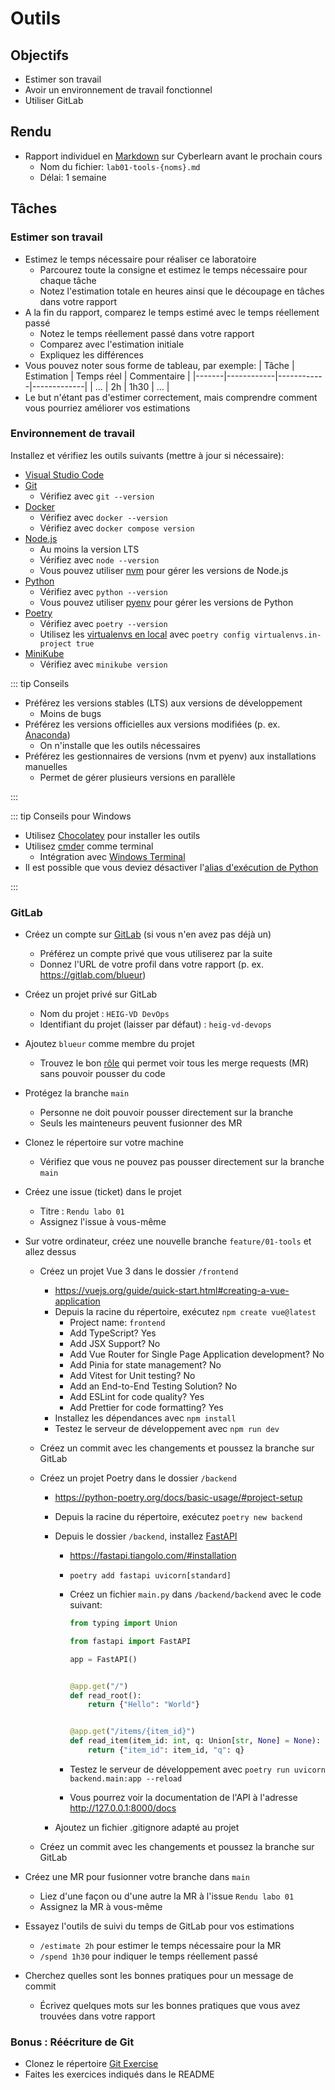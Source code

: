 # Outils

## Objectifs

- Estimer son travail
- Avoir un environnement de travail fonctionnel
- Utiliser GitLab

## Rendu

- Rapport individuel en [Markdown](https://fr.wikipedia.org/wiki/Markdown) sur Cyberlearn avant le prochain cours
  - Nom du fichier: `lab01-tools-{noms}.md`
  - Délai: 1 semaine

## Tâches

### Estimer son travail

- Estimez le temps nécessaire pour réaliser ce laboratoire
  - Parcourez toute la consigne et estimez le temps nécessaire pour chaque tâche
  - Notez l'estimation totale en heures ainsi que le découpage en tâches dans votre rapport
- A la fin du rapport, comparez le temps estimé avec le temps réellement passé
  - Notez le temps réellement passé dans votre rapport
  - Comparez avec l'estimation initiale
  - Expliquez les différences
- Vous pouvez noter sous forme de tableau, par exemple:
  | Tâche | Estimation | Temps réel | Commentaire |
  |-------|------------|------------|-------------|
  | ... | 2h | 1h30 | ... |
- Le but n'étant pas d'estimer correctement, mais comprendre comment vous pourriez améliorer vos estimations

### Environnement de travail

Installez et vérifiez les outils suivants (mettre à jour si nécessaire):

- [Visual Studio Code](https://code.visualstudio.com/)
- [Git](https://git-scm.com/)
  - Vérifiez avec `git --version`
- [Docker](https://www.docker.com/)
  - Vérifiez avec `docker --version`
  - Vérifiez avec `docker compose version`
- [Node.js](https://nodejs.org/)
  - Au moins la version LTS
  - Vérifiez avec `node --version`
  - Vous pouvez utiliser [nvm](https://github.com/nvm-sh/nvm) pour gérer les versions de Node.js
- [Python](https://www.python.org/)
  - Vérifiez avec `python --version`
  - Vous pouvez utiliser [pyenv](https://github.com/pyenv/pyenv) pour gérer les versions de Python
- [Poetry](https://python-poetry.org/)
  - Vérifiez avec `poetry --version`
  - Utilisez les [virtualenvs en local](https://python-poetry.org/docs/configuration/#virtualenvsin-project) avec `poetry config virtualenvs.in-project true`
- [MiniKube](https://minikube.sigs.k8s.io/docs/)
  - Vérifiez avec `minikube version`

::: tip Conseils

- Préférez les versions stables (LTS) aux versions de développement
  - Moins de bugs
- Préférez les versions officielles aux versions modifiées (p. ex. [Anaconda](https://www.anaconda.com/))
  - On n'installe que les outils nécessaires
- Préférez les gestionnaires de versions (nvm et pyenv) aux installations manuelles
  - Permet de gérer plusieurs versions en parallèle

:::

::: tip Conseils pour Windows

- Utilisez [Chocolatey](https://chocolatey.org/) pour installer les outils
- Utilisez [cmder](https://cmder.app/) comme terminal
  - Intégration avec [Windows Terminal](https://medium.com/talpor/windows-terminal-cmder-%EF%B8%8F-573e6890d143)
- Il est possible que vous deviez désactiver l'[alias d'exécution de Python](https://www.thewindowsclub.com/manage-app-execution-aliases-on-windows-10)

:::

### GitLab

- Créez un compte sur [GitLab](https://gitlab.com/) (si vous n'en avez pas déjà un)
  - Préférez un compte privé que vous utiliserez par la suite
  - Donnez l'URL de votre profil dans votre rapport (p. ex. https://gitlab.com/blueur)
- Créez un projet privé sur GitLab
  - Nom du projet : `HEIG-VD DevOps`
  - Identifiant du projet (laisser par défaut) : `heig-vd-devops`
- Ajoutez `blueur` comme membre du projet
  - Trouvez le bon [rôle](https://docs.gitlab.com/ee/user/permissions.html) qui permet voir tous les merge requests (MR) sans pouvoir pousser du code
- Protégez la branche `main`
  - Personne ne doit pouvoir pousser directement sur la branche
  - Seuls les mainteneurs peuvent fusionner des MR
- Clonez le répertoire sur votre machine
  - Vérifiez que vous ne pouvez pas pousser directement sur la branche `main`
- Créez une issue (ticket) dans le projet
  - Titre : `Rendu labo 01`
  - Assignez l'issue à vous-même
- Sur votre ordinateur, créez une nouvelle branche `feature/01-tools` et allez dessus

  - Créez un projet Vue 3 dans le dossier `/frontend`
    - https://vuejs.org/guide/quick-start.html#creating-a-vue-application
    - Depuis la racine du répertoire, exécutez `npm create vue@latest`
      - Project name: `frontend`
      - Add TypeScript? Yes
      - Add JSX Support? No
      - Add Vue Router for Single Page Application development? No
      - Add Pinia for state management? No
      - Add Vitest for Unit testing? No
      - Add an End-to-End Testing Solution? No
      - Add ESLint for code quality? Yes
      - Add Prettier for code formatting? Yes
    - Installez les dépendances avec `npm install`
    - Testez le serveur de développement avec `npm run dev`
  - Créez un commit avec les changements et poussez la branche sur GitLab
  - Créez un projet Poetry dans le dossier `/backend`

    - https://python-poetry.org/docs/basic-usage/#project-setup
    - Depuis la racine du répertoire, exécutez `poetry new backend`
    - Depuis le dossier `/backend`, installez [FastAPI](https://fastapi.tiangolo.com/)

      - https://fastapi.tiangolo.com/#installation
      - `poetry add fastapi uvicorn[standard]`
      - Créez un fichier `main.py` dans `/backend/backend` avec le code suivant:

        ```python
        from typing import Union

        from fastapi import FastAPI

        app = FastAPI()


        @app.get("/")
        def read_root():
            return {"Hello": "World"}


        @app.get("/items/{item_id}")
        def read_item(item_id: int, q: Union[str, None] = None):
            return {"item_id": item_id, "q": q}
        ```

      - Testez le serveur de développement avec `poetry run uvicorn backend.main:app --reload`
      - Vous pourrez voir la documentation de l'API à l'adresse http://127.0.0.1:8000/docs

    - Ajoutez un fichier .gitignore adapté au projet

  - Créez un commit avec les changements et poussez la branche sur GitLab

- Créez une MR pour fusionner votre branche dans `main`
  - Liez d'une façon ou d'une autre la MR à l'issue `Rendu labo 01`
  - Assignez la MR à vous-même
- Essayez l'outils de suivi du temps de GitLab pour vos estimations
  - `/estimate 2h` pour estimer le temps nécessaire pour la MR
  - `/spend 1h30` pour indiquer le temps réellement passé
- Cherchez quelles sont les bonnes pratiques pour un message de commit
  - Écrivez quelques mots sur les bonnes pratiques que vous avez trouvées dans votre rapport

### Bonus : Réécriture de Git

- Clonez le répertoire [Git Exercise](https://github.com/blueur/git-exercises)
- Faites les exercices indiqués dans le README
